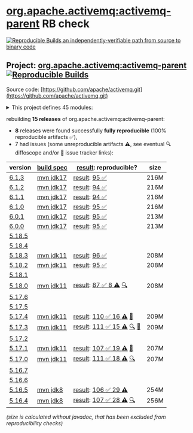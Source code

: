 [org.apache.activemq:activemq-parent](https://central.sonatype.com/artifact/org.apache.activemq/activemq-parent/versions) RB check
=======

[![Reproducible Builds](https://reproducible-builds.org/images/logos/rb.svg) an independently-verifiable path from source to binary code](https://reproducible-builds.org/)

## Project: [org.apache.activemq:activemq-parent](https://central.sonatype.com/artifact/org.apache.activemq/activemq-parent/versions) [![Reproducible Builds](https://img.shields.io/endpoint?url=https://raw.githubusercontent.com/jvm-repo-rebuild/reproducible-central/master/content/org/apache/activemq/badge.json)](https://github.com/jvm-repo-rebuild/reproducible-central/blob/master/content/org/apache/activemq/README.md)

Source code: [https://github.com/apache/activemq.git](https://github.com/apache/activemq.git)

<details><summary>This project defines 45 modules:</summary>

* [org.apache.activemq.tooling:activemq-joram-jms-tests](https://central.sonatype.com/artifact/org.apache.activemq.tooling/activemq-joram-jms-tests/6.1.3)
* [org.apache.activemq.tooling:activemq-junit](https://central.sonatype.com/artifact/org.apache.activemq.tooling/activemq-junit/6.1.3)
* [org.apache.activemq.tooling:activemq-maven-plugin](https://central.sonatype.com/artifact/org.apache.activemq.tooling/activemq-maven-plugin/6.1.3)
* [org.apache.activemq.tooling:activemq-memtest-maven-plugin](https://central.sonatype.com/artifact/org.apache.activemq.tooling/activemq-memtest-maven-plugin/6.1.3)
* [org.apache.activemq.tooling:activemq-perf-maven-plugin](https://central.sonatype.com/artifact/org.apache.activemq.tooling/activemq-perf-maven-plugin/6.1.3)
* [org.apache.activemq.tooling:activemq-tooling](https://central.sonatype.com/artifact/org.apache.activemq.tooling/activemq-tooling/6.1.3)
* [org.apache.activemq:activemq-all](https://central.sonatype.com/artifact/org.apache.activemq/activemq-all/6.1.3)
* [org.apache.activemq:activemq-amqp](https://central.sonatype.com/artifact/org.apache.activemq/activemq-amqp/6.1.3)
* [org.apache.activemq:activemq-blueprint](https://central.sonatype.com/artifact/org.apache.activemq/activemq-blueprint/6.1.3)
* [org.apache.activemq:activemq-bom](https://central.sonatype.com/artifact/org.apache.activemq/activemq-bom/6.1.3)
* [org.apache.activemq:activemq-broker](https://central.sonatype.com/artifact/org.apache.activemq/activemq-broker/6.1.3)
* [org.apache.activemq:activemq-camel](https://central.sonatype.com/artifact/org.apache.activemq/activemq-camel/6.1.3)
* [org.apache.activemq:activemq-cf](https://central.sonatype.com/artifact/org.apache.activemq/activemq-cf/6.1.3)
* [org.apache.activemq:activemq-client](https://central.sonatype.com/artifact/org.apache.activemq/activemq-client/6.1.3)
* [org.apache.activemq:activemq-client-jakarta](https://central.sonatype.com/artifact/org.apache.activemq/activemq-client-jakarta/6.1.3)
* [org.apache.activemq:activemq-console](https://central.sonatype.com/artifact/org.apache.activemq/activemq-console/6.1.3)
* [org.apache.activemq:activemq-http](https://central.sonatype.com/artifact/org.apache.activemq/activemq-http/6.1.3)
* [org.apache.activemq:activemq-itests-spring31](https://central.sonatype.com/artifact/org.apache.activemq/activemq-itests-spring31/6.1.3)
* [org.apache.activemq:activemq-jaas](https://central.sonatype.com/artifact/org.apache.activemq/activemq-jaas/6.1.3)
* [org.apache.activemq:activemq-jdbc-store](https://central.sonatype.com/artifact/org.apache.activemq/activemq-jdbc-store/6.1.3)
* [org.apache.activemq:activemq-jms-pool](https://central.sonatype.com/artifact/org.apache.activemq/activemq-jms-pool/6.1.3)
* [org.apache.activemq:activemq-kahadb-store](https://central.sonatype.com/artifact/org.apache.activemq/activemq-kahadb-store/6.1.3)
* [org.apache.activemq:activemq-karaf](https://central.sonatype.com/artifact/org.apache.activemq/activemq-karaf/6.1.3)
* [org.apache.activemq:activemq-karaf-itest](https://central.sonatype.com/artifact/org.apache.activemq/activemq-karaf-itest/6.1.3)
* [org.apache.activemq:activemq-leveldb-store](https://central.sonatype.com/artifact/org.apache.activemq/activemq-leveldb-store/6.1.3)
* [org.apache.activemq:activemq-log4j-appender](https://central.sonatype.com/artifact/org.apache.activemq/activemq-log4j-appender/6.1.3)
* [org.apache.activemq:activemq-mqtt](https://central.sonatype.com/artifact/org.apache.activemq/activemq-mqtt/6.1.3)
* [org.apache.activemq:activemq-openwire-generator](https://central.sonatype.com/artifact/org.apache.activemq/activemq-openwire-generator/6.1.3)
* [org.apache.activemq:activemq-openwire-legacy](https://central.sonatype.com/artifact/org.apache.activemq/activemq-openwire-legacy/6.1.3)
* [org.apache.activemq:activemq-osgi](https://central.sonatype.com/artifact/org.apache.activemq/activemq-osgi/6.1.3)
* [org.apache.activemq:activemq-parent](https://central.sonatype.com/artifact/org.apache.activemq/activemq-parent/6.1.3)
* [org.apache.activemq:activemq-partition](https://central.sonatype.com/artifact/org.apache.activemq/activemq-partition/6.1.3)
* [org.apache.activemq:activemq-pool](https://central.sonatype.com/artifact/org.apache.activemq/activemq-pool/6.1.3)
* [org.apache.activemq:activemq-ra](https://central.sonatype.com/artifact/org.apache.activemq/activemq-ra/6.1.3)
* [org.apache.activemq:activemq-rar](https://central.sonatype.com/artifact/org.apache.activemq/activemq-rar/6.1.3)
* [org.apache.activemq:activemq-run](https://central.sonatype.com/artifact/org.apache.activemq/activemq-run/6.1.3)
* [org.apache.activemq:activemq-runtime-config](https://central.sonatype.com/artifact/org.apache.activemq/activemq-runtime-config/6.1.3)
* [org.apache.activemq:activemq-shiro](https://central.sonatype.com/artifact/org.apache.activemq/activemq-shiro/6.1.3)
* [org.apache.activemq:activemq-spring](https://central.sonatype.com/artifact/org.apache.activemq/activemq-spring/6.1.3)
* [org.apache.activemq:activemq-stomp](https://central.sonatype.com/artifact/org.apache.activemq/activemq-stomp/6.1.3)
* [org.apache.activemq:activemq-unit-tests](https://central.sonatype.com/artifact/org.apache.activemq/activemq-unit-tests/6.1.3)
* [org.apache.activemq:activemq-web](https://central.sonatype.com/artifact/org.apache.activemq/activemq-web/6.1.3)
* [org.apache.activemq:activemq-web-console](https://central.sonatype.com/artifact/org.apache.activemq/activemq-web-console/6.1.3)
* [org.apache.activemq:activemq-web-demo](https://central.sonatype.com/artifact/org.apache.activemq/activemq-web-demo/6.1.3)
* [org.apache.activemq:apache-activemq](https://central.sonatype.com/artifact/org.apache.activemq/apache-activemq/6.1.3)
</details>

rebuilding **15 releases** of org.apache.activemq:activemq-parent:
- **8** releases were found successfully **fully reproducible** (100% reproducible artifacts :white_check_mark:),
- 7 had issues (some unreproducible artifacts :warning:, see eventual :mag: diffoscope and/or :memo: issue tracker links):

| version | [build spec](/BUILDSPEC.md) | [result](https://reproducible-builds.org/docs/jvm/): reproducible? | size |
| -- | --------- | ------ | -- |
| [6.1.3](https://central.sonatype.com/artifact/org.apache.activemq/activemq-parent/6.1.3/pom) | [mvn jdk17](activemq-6.1.3.buildspec) | [result](activemq-parent-6.1.3.buildinfo): [95 :white_check_mark: ](activemq-parent-6.1.3.buildcompare) | 216M |
| [6.1.2](https://central.sonatype.com/artifact/org.apache.activemq/activemq-parent/6.1.2/pom) | [mvn jdk17](activemq-6.1.2.buildspec) | [result](activemq-parent-6.1.2.buildinfo): [94 :white_check_mark: ](activemq-parent-6.1.2.buildcompare) | 216M |
| [6.1.1](https://central.sonatype.com/artifact/org.apache.activemq/activemq-parent/6.1.1/pom) | [mvn jdk17](activemq-6.1.1.buildspec) | [result](activemq-parent-6.1.1.buildinfo): [94 :white_check_mark: ](activemq-parent-6.1.1.buildcompare) | 216M |
| [6.1.0](https://central.sonatype.com/artifact/org.apache.activemq/activemq-parent/6.1.0/pom) | [mvn jdk17](activemq-6.1.0.buildspec) | [result](activemq-parent-6.1.0.buildinfo): [95 :white_check_mark: ](activemq-parent-6.1.0.buildcompare) | 216M |
| [6.0.1](https://central.sonatype.com/artifact/org.apache.activemq/activemq-parent/6.0.1/pom) | [mvn jdk17](activemq-6.0.1.buildspec) | [result](activemq-parent-6.0.1.buildinfo): [95 :white_check_mark: ](activemq-parent-6.0.1.buildcompare) | 213M |
| [6.0.0](https://central.sonatype.com/artifact/org.apache.activemq/activemq-parent/6.0.0/pom) | [mvn jdk17](activemq-6.0.0.buildspec) | [result](activemq-parent-6.0.0.buildinfo): [95 :white_check_mark: ](activemq-parent-6.0.0.buildcompare) | 213M |
| [5.18.5](https://central.sonatype.com/artifact/org.apache.activemq/activemq-parent/5.18.5/pom) | | | |
| [5.18.4](https://central.sonatype.com/artifact/org.apache.activemq/activemq-parent/5.18.4/pom) | | | |
| [5.18.3](https://central.sonatype.com/artifact/org.apache.activemq/activemq-parent/5.18.3/pom) | [mvn jdk11](activemq-5.18.3.buildspec) | [result](activemq-parent-5.18.3.buildinfo): [96 :white_check_mark: ](activemq-parent-5.18.3.buildcompare) | 208M |
| [5.18.2](https://central.sonatype.com/artifact/org.apache.activemq/activemq-parent/5.18.2/pom) | [mvn jdk11](activemq-5.18.2.buildspec) | [result](activemq-parent-5.18.2.buildinfo): [95 :white_check_mark: ](activemq-parent-5.18.2.buildcompare) | 208M |
| [5.18.1](https://central.sonatype.com/artifact/org.apache.activemq/activemq-parent/5.18.1/pom) | | | |
| [5.18.0](https://central.sonatype.com/artifact/org.apache.activemq/activemq-parent/5.18.0/pom) | [mvn jdk11](activemq-5.18.0.buildspec) | [result](activemq-parent-5.18.0.buildinfo): [87 :white_check_mark:  8 :warning:](activemq-parent-5.18.0.buildcompare) [:mag:](activemq-parent-5.18.0.diffoscope) | 208M |
| [5.17.6](https://central.sonatype.com/artifact/org.apache.activemq/activemq-parent/5.17.6/pom) | | | |
| [5.17.5](https://central.sonatype.com/artifact/org.apache.activemq/activemq-parent/5.17.5/pom) | | | |
| [5.17.4](https://central.sonatype.com/artifact/org.apache.activemq/activemq-parent/5.17.4/pom) | [mvn jdk11](activemq-5.17.4.buildspec) | [result](activemq-parent-5.17.4.buildinfo): [110 :white_check_mark:  16 :warning:](activemq-parent-5.17.4.buildcompare) [:memo:](https://github.com/apache/activemq/pull/836) | 209M |
| [5.17.3](https://central.sonatype.com/artifact/org.apache.activemq/activemq-parent/5.17.3/pom) | [mvn jdk11](activemq-5.17.3.buildspec) | [result](activemq-parent-5.17.3.buildinfo): [111 :white_check_mark:  15 :warning:](activemq-parent-5.17.3.buildcompare) [:mag:](activemq-parent-5.17.3.diffoscope) [:memo:](https://github.com/apache/activemq/pull/836) | 209M |
| [5.17.2](https://central.sonatype.com/artifact/org.apache.activemq/activemq-parent/5.17.2/pom) | | | |
| [5.17.1](https://central.sonatype.com/artifact/org.apache.activemq/activemq-parent/5.17.1/pom) | [mvn jdk11](activemq-5.17.1.buildspec) | [result](activemq-parent-5.17.1.buildinfo): [107 :white_check_mark:  19 :warning:](activemq-parent-5.17.1.buildcompare) [:memo:](https://github.com/apache/activemq/pull/836) | 207M |
| [5.17.0](https://central.sonatype.com/artifact/org.apache.activemq/activemq-parent/5.17.0/pom) | [mvn jdk11](activemq-5.17.0.buildspec) | [result](activemq-parent-5.17.0.buildinfo): [111 :white_check_mark:  18 :warning:](activemq-parent-5.17.0.buildcompare) [:mag:](activemq-parent-5.17.0.diffoscope) | 207M |
| [5.16.7](https://central.sonatype.com/artifact/org.apache.activemq/activemq-parent/5.16.7/pom) | | | |
| [5.16.6](https://central.sonatype.com/artifact/org.apache.activemq/activemq-parent/5.16.6/pom) | | | |
| [5.16.5](https://central.sonatype.com/artifact/org.apache.activemq/activemq-parent/5.16.5/pom) | [mvn jdk8](activemq-5.16.5.buildspec) | [result](activemq-parent-5.16.5.buildinfo): [106 :white_check_mark:  29 :warning:](activemq-parent-5.16.5.buildcompare) | 254M |
| [5.16.4](https://central.sonatype.com/artifact/org.apache.activemq/activemq-parent/5.16.4/pom) | [mvn jdk8](activemq-5.16.4.buildspec) | [result](activemq-parent-5.16.4.buildinfo): [107 :white_check_mark:  28 :warning:](activemq-parent-5.16.4.buildcompare) [:mag:](activemq-parent-5.16.4.diffoscope) | 256M |

<i>(size is calculated without javadoc, that has been excluded from reproducibility checks)</i>
